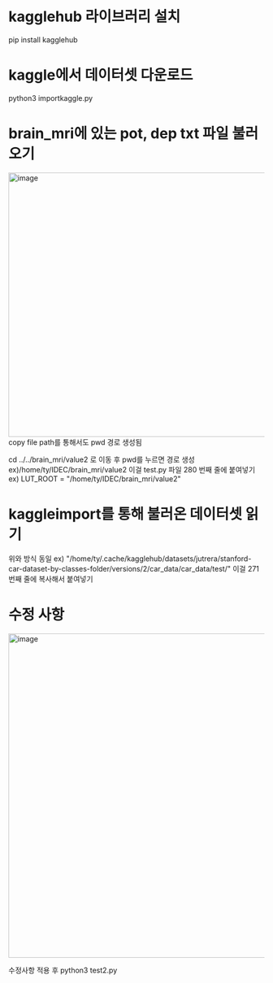 # kagglehub 라이브러리 설치
pip install kagglehub

# kaggle에서 데이터셋 다운로드
python3 importkaggle.py

# brain_mri에 있는 pot, dep txt 파일 불러오기
<img width="606" height="520" alt="image" src="https://github.com/user-attachments/assets/bebc81ad-d70d-4ad0-9b2a-003cfae787cf" />
copy file path를 통해서도 pwd 경로 생성됨

cd ../../brain_mri/value2 로 이동 후 pwd를 누르면 경로 생성
ex)/home/ty/IDEC/brain_mri/value2
이걸 test.py 파일 280 번째 줄에 붙여넣기
ex) LUT_ROOT = "/home/ty/IDEC/brain_mri/value2"

# kaggleimport를 통해 불러온 데이터셋 읽기

위와 방식 동일
ex) "/home/ty/.cache/kagglehub/datasets/jutrera/stanford-car-dataset-by-classes-folder/versions/2/car_data/car_data/test/"
이걸 271 번째 줄에 복사해서 붙여넣기

# 수정 사항
<img width="1230" height="638" alt="image" src="https://github.com/user-attachments/assets/a2f8c969-03cf-4c4e-b10e-39adb98719ad" />

수정사항 적용 후 python3 test2.py
